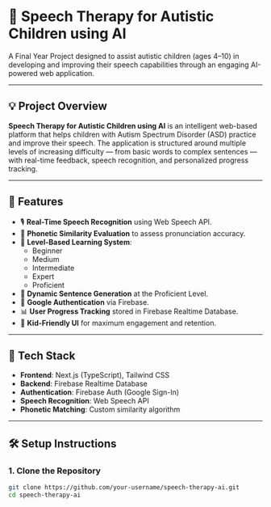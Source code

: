 # 🧠 Speech Therapy for Autistic Children using AI

A Final Year Project designed to assist autistic children (ages 4–10) in developing and improving their speech capabilities through an engaging AI-powered web application.

---

## 💡 Project Overview

**Speech Therapy for Autistic Children using AI** is an intelligent web-based platform that helps children with Autism Spectrum Disorder (ASD) practice and improve their speech. The application is structured around multiple levels of increasing difficulty — from basic words to complex sentences — with real-time feedback, speech recognition, and personalized progress tracking.

---

## 🧩 Features

- 🎙️ **Real-Time Speech Recognition** using Web Speech API.
- 🧠 **Phonetic Similarity Evaluation** to assess pronunciation accuracy.
- 🧾 **Level-Based Learning System**:
  - Beginner
  - Medium
  - Intermediate
  - Expert
  - Proficient
- 🔁 **Dynamic Sentence Generation** at the Proficient Level.
- 🔐 **Google Authentication** via Firebase.
- 📊 **User Progress Tracking** stored in Firebase Realtime Database.
- 🎨 **Kid-Friendly UI** for maximum engagement and retention.

---

## 🔧 Tech Stack

- **Frontend**: Next.js (TypeScript), Tailwind CSS
- **Backend**: Firebase Realtime Database
- **Authentication**: Firebase Auth (Google Sign-In)
- **Speech Recognition**: Web Speech API
- **Phonetic Matching**: Custom similarity algorithm

---

## 🛠️ Setup Instructions

### 1. Clone the Repository
```bash
git clone https://github.com/your-username/speech-therapy-ai.git
cd speech-therapy-ai
